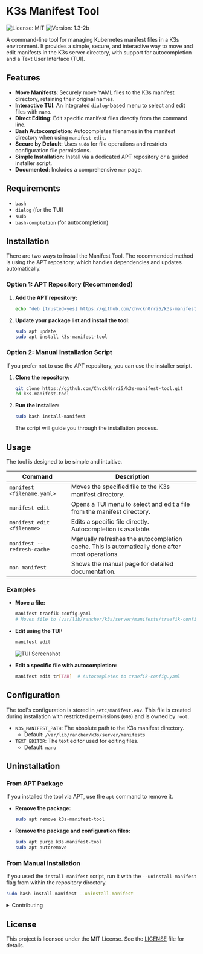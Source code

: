 # K3s Manifest Tool

![License: MIT](https://img.shields.io/badge/License-MIT-blue.svg)
![Version: 1.3-2b](https://img.shields.io/badge/Version-1.3--2b-informational)

A command-line tool for managing Kubernetes manifest files in a K3s environment. It provides a simple, secure, and interactive way to move and edit manifests in the K3s server directory, with support for autocompletion and a Text User Interface (TUI).

## Features

- **Move Manifests**: Securely move YAML files to the K3s manifest directory, retaining their original names.
- **Interactive TUI**: An integrated `dialog`-based menu to select and edit files with `nano`.
- **Direct Editing**: Edit specific manifest files directly from the command line.
- **Bash Autocompletion**: Autocompletes filenames in the manifest directory when using `manifest edit`.
- **Secure by Default**: Uses `sudo` for file operations and restricts configuration file permissions.
- **Simple Installation**: Install via a dedicated APT repository or a guided installer script.
- **Documented**: Includes a comprehensive `man` page.

## Requirements

- `bash`
- `dialog` (for the TUI)
- `sudo`
- `bash-completion` (for autocompletion)

## Installation

There are two ways to install the Manifest Tool. The recommended method is using the APT repository, which handles dependencies and updates automatically.

### Option 1: APT Repository (Recommended)

1.  **Add the APT repository:**
    ```bash
    echo "deb [trusted=yes] https://github.com/chvckn0rri5/k3s-manifest-tool/raw/main/apt-repo/ ./" | sudo tee /etc/apt/sources.list.d/k3s-manifest-tool.list
    ```

2.  **Update your package list and install the tool:**
    ```bash
    sudo apt update
    sudo apt install k3s-manifest-tool
    ```

### Option 2: Manual Installation Script

If you prefer not to use the APT repository, you can use the installer script.

1.  **Clone the repository:**
    ```bash
    git clone https://github.com/ChvckN0rri5/k3s-manifest-tool.git
    cd k3s-manifest-tool
    ```

2.  **Run the installer:**
    ```bash
    sudo bash install-manifest
    ```
    The script will guide you through the installation process.

## Usage

The tool is designed to be simple and intuitive.

| Command                       | Description                                                                                             |
| ----------------------------- | ------------------------------------------------------------------------------------------------------- |
| `manifest <filename.yaml>`    | Moves the specified file to the K3s manifest directory.                                                 |
| `manifest edit`               | Opens a TUI menu to select and edit a file from the manifest directory.                                 |
| `manifest edit <filename>`    | Edits a specific file directly. Autocompletion is available.                                            |
| `manifest --refresh-cache`    | Manually refreshes the autocompletion cache. This is automatically done after most operations.          |
| `man manifest`                | Shows the manual page for detailed documentation.                                                       |

### Examples

-   **Move a file:**
    ```bash
    manifest traefik-config.yaml
    # Moves file to /var/lib/rancher/k3s/server/manifests/traefik-config.yaml
    ```

-   **Edit using the TUI:**
    ```bash
    manifest edit
    ```
    ![TUI Screenshot](https://user-images.githubusercontent.com/13856139/218352943-a88a95d4-4a9c-4483-8a3a-e0868e5f1b29.png)


-   **Edit a specific file with autocompletion:**
    ```bash
    manifest edit tr[TAB]  # Autocompletes to traefik-config.yaml
    ```

## Configuration

The tool's configuration is stored in `/etc/manifest.env`. This file is created during installation with restricted permissions (`600`) and is owned by `root`.

-   `K3S_MANIFEST_PATH`: The absolute path to the K3s manifest directory.
    -   Default: `/var/lib/rancher/k3s/server/manifests`
-   `TEXT_EDITOR`: The text editor used for editing files.
    -   Default: `nano`

## Uninstallation

### From APT Package

If you installed the tool via APT, use the `apt` command to remove it.

-   **Remove the package:**
    ```bash
    sudo apt remove k3s-manifest-tool
    ```
-   **Remove the package and configuration files:**
    ```bash
    sudo apt purge k3s-manifest-tool
    sudo apt autoremove
    ```

### From Manual Installation

If you used the `install-manifest` script, run it with the `--uninstall-manifest` flag from within the repository directory.

```bash
sudo bash install-manifest --uninstall-manifest
```

<details>
<summary>Contributing</summary>

We welcome contributions to improve the Manifest Tool! Whether you’re fixing a bug, adding a feature, or improving documentation, your help is appreciated.

### How to Contribute

1.  **Report a Bug or Request a Feature**:
    -   Go to the [Issues](https://github.com/chvckn0rri5/k3s-manifest-tool/issues) tab.
    -   Click "New issue" and select either "Bug Report" or "Feature Request".
    -   Fill out the template with details.

2.  **Submit a Pull Request (PR)**:
    -   Fork the repository and create a new branch.
    -   Make your changes and test them locally.
    -   Commit your changes and push them to your fork.
    -   Create a Pull Request and fill out the template.

For more details, please see the [contribution guidelines](.github/pull_request_template.md).

</details>

## License

This project is licensed under the MIT License. See the [LICENSE](LICENSE) file for details.